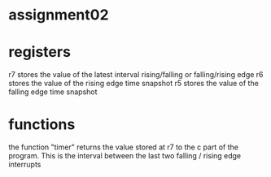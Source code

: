# assignment02

# registers 
r7 stores the value of the latest interval rising/falling or falling/rising edge
r6 stores the value of the rising edge time snapshot
r5 stores the value of the falling edge time snapshot

# functions 
the function "timer" returns the value stored at r7 to the c part of the program. This is the interval between the last two falling / rising edge interrupts
